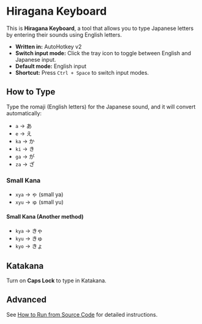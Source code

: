 # Hiragana Keyboard

This is **Hiragana Keyboard**, a tool that allows you to type Japanese letters by entering their sounds using English letters.

- **Written in:** AutoHotkey v2
- **Switch input mode:** Click the tray icon to toggle between English and Japanese input.
- **Default mode:** English input
- **Shortcut:** Press `Ctrl + Space` to switch input modes.

## How to Type

Type the romaji (English letters) for the Japanese sound, and it will convert automatically:

- `a` → あ
- `e` → え
- `ka` → か
- `ki` → き
- `ga` → が
- `za` → ざ

### Small Kana

- `xya` → ゃ (small ya)
- `xyu` → ゅ (small yu)

#### Small Kana (Another method)

- `kya` → きゃ
- `kyu` → きゅ
- `kyo` → きょ

## Katakana

Turn on **Caps Lock** to type in Katakana.

## Advanced

See [How to Run from Source Code](doc\HowToRunFromSourceCode.md) for detailed instructions.